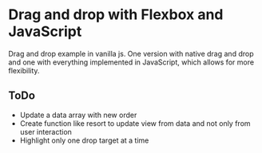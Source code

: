 # Drag and drop with Flexbox and JavaScript

Drag and drop example in vanilla js. 
One version with native drag and drop and one with everything implemented in JavaScript, which allows for more flexibility.

## ToDo
- Update a data array with new order
- Create function like resort to update view from data and not only from user interaction
- Highlight only one drop target at a time